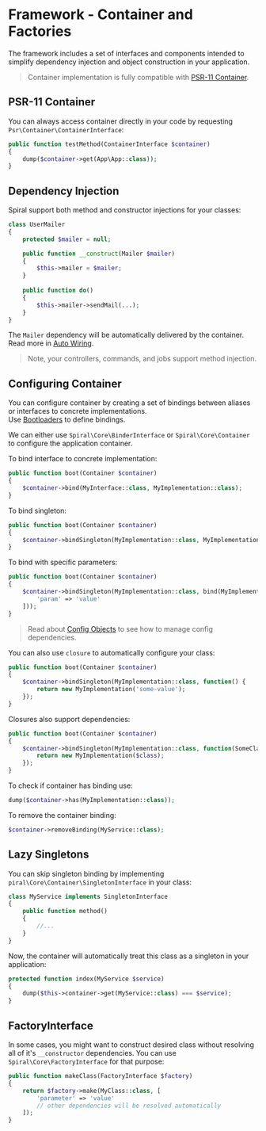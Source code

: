 # Framework - Container and Factories
The framework includes a set of interfaces and components intended to simplify dependency injection and object construction
in your application.

> Container implementation is fully compatible with [PSR-11 Container](https://github.com/php-fig/container).

## PSR-11 Container
You can always access container directly in your code by requesting `Psr\Container\ContainerInterface`:

```php
public function testMethod(ContainerInterface $container)
{
    dump($container->get(App\App::class));
}
```

## Dependency Injection
Spiral support both method and constructor injections for your classes:

```php
class UserMailer
{
    protected $mailer = null;

    public function __construct(Mailer $mailer)
    {
        $this->mailer = $mailer;
    }
    
    public function do()
    {
        $this->mailer->sendMail(...);
    }
}
```

The `Mailer` dependency will be automatically delivered by the container. Read more in [Auto Wiring](/framework/auto-wiring.md).
 
> Note, your controllers, commands, and jobs support method injection.

## Configuring Container
You can configure container by creating a set of bindings between aliases or interfaces to concrete implementations.   
Use [Bootloaders](/framework/bootloaders.md) to define bindings.

We can either use `Spiral\Core\BinderInterface` or `Spiral\Core\Container` to configure the application container.

To bind interface to concrete implementation:

```php
public function boot(Container $container)
{
    $container->bind(MyInterface::class, MyImplementation::class);
}
```

To bind singleton:

```php
public function boot(Container $container)
{
    $container->bindSingleton(MyImplementation::class, MyImplementation::class);
}
```

To bind with specific parameters:

```php
public function boot(Container $container)
{
    $container->bindSingleton(MyImplementation::class, bind(MyImplementation::class, [
        'param' => 'value'
    ]));
}
```

> Read about [Config Objects](/framework/config.md) to see how to manage config dependencies.

You can also use `closure` to automatically configure your class:

```php
public function boot(Container $container)
{
    $container->bindSingleton(MyImplementation::class, function() {
        return new MyImplementation('some-value');
    });
}
```

Closures also support dependencies:

```php
public function boot(Container $container)
{
    $container->bindSingleton(MyImplementation::class, function(SomeClass $class) {
        return new MyImplementation($class);
    });
}
```

To check if container has binding use:

```php
dump($container->has(MyImplementation::class));
```

To remove the container binding:

```php
$container->removeBinding(MyService::class);
```

## Lazy Singletons
You can skip singleton binding by implementing `piral\Core\Container\SingletonInterface` in your class:

```php
class MyService implements SingletonInterface
{
    public function method()
    {
        //...
    }
}
```

Now, the container will automatically treat this class as a singleton in your application:

```php
protected function index(MyService $service)
{
    dump($this->container->get(MyService::class) === $service);
}
```

## FactoryInterface
In some cases, you might want to construct desired class without resolving all of it's `__constructor` dependencies.
You can use `Spiral\Core\FactoryInterface` for that purpose:

```php
public function makeClass(FactoryInterface $factory)
{
    return $factory->make(MyClass::class, [
        'parameter' => 'value'
        // other dependencies will be resolved automatically
    ]); 
}
```
